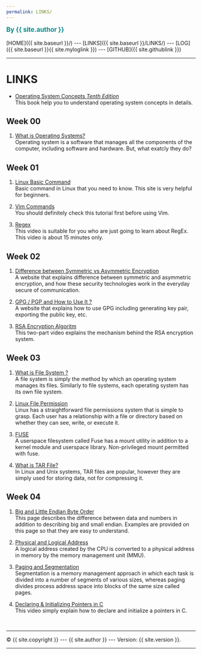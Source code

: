 ```yaml
---
permalink: LINKS/
---
```

<span style="color:#008B8B; font-weight:bold; font-size:larger;">By {{ site.author }}</span>
<br><br>
[HOME]({{ site.baseurl }}/) ---
[LINKS]({{ site.baseurl }}/LINKS/) ---
[LOG]({{ site.baseurl }}{{ site.myloglink }}) ---
[GITHUB]({{ site.githublink }})
<br>
<hr>

# LINKS

* [Operating System Concepts _Tenth Edition_](https://os-book.com/OS10/index.html)<br>
This book help you to understand operating system concepts in details. 

## Week 00
1. [What is Operating Systems?](https://edu.gcfglobal.org/en/computerbasics/understanding-operating-systems/1/)<br>
Operating system is a software that manages all the components of the computer, including software and hardware. But, what exatcly they do?

## Week 01
1. [Linux Basic Command ](https://linuxopsys.com/topics/basic-linux-commands)<br>
Basic command in Linux that you need to know. This site is very helpful for beginners.

2. [Vim Commands](https://thevaluable.dev/vim-commands-beginner/)<br>
You should definitely check this tutorial first before using Vim.

3. [Regex](https://youtu.be/bgBWp9EIlMM)<br>
This video is suitable for you who are just going to learn about RegEx. This video is about 15 minutes only.

## Week 02

1. [Difference between Symmetric vs Asymmetric Encryption](https://www.trentonsystems.com/blog/symmetric-vs-asymmetric-encryption)<br>
A website that explains difference between symmetric and asymmetric encryption, and how these security technologies work in the everyday secure of communication.

2. [GPG / PGP and How to Use It ?](https://www.privex.io/articles/what-is-gpg)<br>
A website that explains how to use GPG including generating key pair, exporting the public key, etc.

3. [RSA Encryption Algoritm](https://youtu.be/4zahvcJ9glg)<br>
This two-part video explains the mechanism behind the RSA encryption system.

## Week 03

1. [What is File System ?](https://www.howtogeek.com/196051/)<br>
A file system is simply the method by which an operating system manages its files. Similarly to file systems, each operating system has its own file system.

2. [Linux File Permission](https://www.howtogeek.com/67987/htg-explains-how-do-linux-file-permissions-work/)<br>
Linux has a straightforward file permissions system that is simple to grasp. Each user has a relationship with a file or directory based on whether they can see, write, or execute it.

3. [FUSE](https://www.kernel.org/doc/html/latest/filesystems/fuse.html)<br>
A userspace filesystem called Fuse has a mount utility in addition to a kernel module and userspace library. Non-privileged mount permitted with fuse.

4. [What is TAR File?](https://www.lifewire.com/tar-file-2622386)<br>
In Linux and Unix systems, TAR files are popular, however they are simply used for storing data, not for compressing it.

## Week 04

1. [Big and Little Endian Byte Order](https://betterexplained.com/articles/understanding-big-and-little-endian-byte-order/)<br>
This page describes the difference between data and numbers in addition to describing big and small endian. Examples are provided on this page so that they are easy to understand.

2. [Physical and Logical Address](https://www.javatpoint.com/os-physical-and-logical-address-space)<br>
A logical address created by the CPU is converted to a physical address in memory by the memory management unit (MMU).

3. [Paging and Segmentation](https://www.enterprisestorageforum.com/hardware/paging-and-segmentation/)<br>
Segmentation is a memory management approach in which each task is divided into a number of segments of various sizes, whereas paging divides process address space into blocks of the same size called pages.

4. [Declaring & Initializing Pointers in C](https://youtu.be/b3G9RjG4l2s)<br>
This video simply explain how to declare and initialize a pointers in C.

<br>
<hr>
&copy; {{ site.copyright }} --- {{ site.author }} --- Version: {{ site.version }}.
<hr>
<br>

